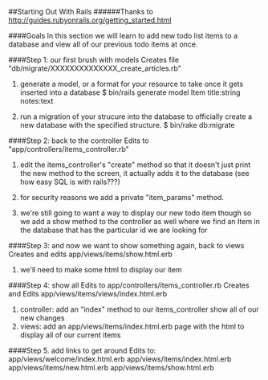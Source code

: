 ##Starting Out With Rails
######Thanks to http://guides.rubyonrails.org/getting_started.html

####Goals
In this section we will learn to add new todo list items to a database 
and view all of our previous todo items at once.

####Step 1: our first brush with models
Creates file "db/migrate/XXXXXXXXXXXXXX_create_articles.rb"
1. generate a model, or a format for your resource to take once it gets
   inserted into a database
   $ bin/rails generate model Item title:string notes:text

2. run a migration of your strucure into the database to officially 
   create a new database with the specified structure.
   $ bin/rake db:migrate

####Step 2: back to the controller
Edits to "app/controllers/items_controller.rb"
1. edit the items_controller's "create" method so that it doesn't just print 
   the new method to the screen, it actually adds it to the database (see how 
   easy SQL is with rails???)
  
2. for security reasons we add a private "item_params" method. 

3. we're still going to want a way to display our new todo item though
   so we add a show method to the controller as well where we find an Item
   in the database that has the particular id we are looking for

####Step 3: and now we want to show something again, back to views
Creates and edits app/views/items/show.html.erb
1. we'll need to make some html to display our item

####Step 4: show all
Edits to app/controllers/items_controller.rb
Creates and Edits app/views/items/views/index.html.erb
1. controller: add an "index" method to our items_controller show all of our new changes
2. views: add an app/views/items/index.html.erb page with the html to display
   all of our current items

####Step 5. add links to get around
Edits to:
app/views/welcome/index.html.erb
app/views/items/index.html.erb
app/views/items/new.html.erb
app/views/items/show.html.erb
